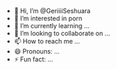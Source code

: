 - 👋 Hi, I’m @GeriiiiSeshuara
- 👀 I’m interested in porn
- 🌱 I’m currently learning ...
- 💞️ I’m looking to collaborate on ...
- 📫 How to reach me ...
- 😄 Pronouns: ...
- ⚡ Fun fact: ...

<!---
GeriiiiSeshuara/GeriiiiSeshuara is a ✨ special ✨ repository because its `README.md` (this file) appears on your GitHub profile.
You can click the Preview link to take a look at your changes.
--->
